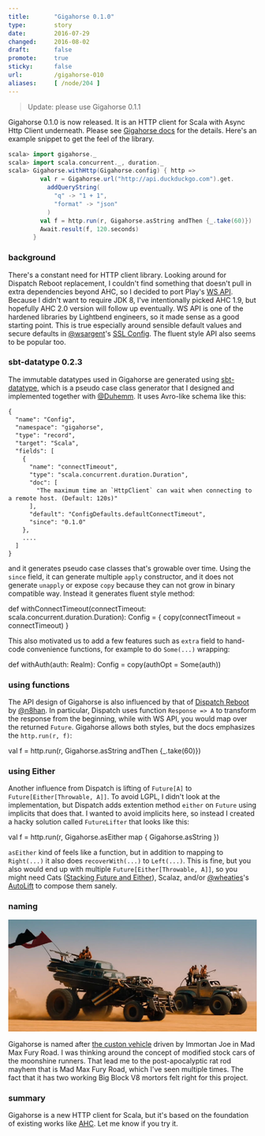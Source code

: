 ```yaml
---
title:       "Gigahorse 0.1.0"
type:        story
date:        2016-07-29
changed:     2016-08-02
draft:       false
promote:     true
sticky:      false
url:         /gigahorse-010
aliases:     [ /node/204 ]
---
```


  [1]: http://eed3si9n.com/gigahorse/
  [AHC]: https://github.com/AsyncHttpClient/async-http-client/tree/1.9.x
  [netty]: http://netty.io
  [sslconfig]: https://github.com/typesafehub/ssl-config
  [config]: https://github.com/typesafehub/config
  [ws]: https://www.playframework.com/documentation/2.5.x/ScalaWS
  [dispatch]: http://dispatch.databinder.net/Dispatch.html
  [datatype]: http://www.scala-sbt.org/0.13/docs/Datatype.html
  [@wsargent]: https://github.com/wsargent
  [@n8han]: https://github.com/n8han
  [@Duhemm]: https://github.com/Duhemm
  [@wheaties]: https://github.com/wheaties
  [AutoLift]: https://github.com/wheaties/AutoLifts
  [stacking]: http://eed3si9n.com/herding-cats/stacking-future-and-either.html
  [thegigahorse]: http://madmax.wikia.com/wiki/The_Gigahorse

> Update: please use Gigahorse 0.1.1

Gigahorse 0.1.0 is now released. It is an HTTP client for Scala with Async Http Client underneath. Please see [Gigahorse docs][1] for the details. Here's an example snippet to get the feel of the library.

```scala
scala> import gigahorse._
scala> import scala.concurrent._, duration._
scala> Gigahorse.withHttp(Gigahorse.config) { http =>
         val r = Gigahorse.url("http://api.duckduckgo.com").get.
           addQueryString(
             "q" -> "1 + 1",
             "format" -> "json"
           )
         val f = http.run(r, Gigahorse.asString andThen {_.take(60)})
         Await.result(f, 120.seconds)
       }
```

<!--more-->

### background

There's a constant need for HTTP client library. Looking around for Dispatch Reboot replacement, I couldn't find something that doesn't pull in extra dependencies beyond AHC, so I decided to port Play's [WS API][ws]. Because I didn't want to require JDK 8, I've intentionally picked AHC 1.9, but hopefully AHC 2.0 version will follow up eventually.
WS API is one of the hardened libraries by Lightbend engineers, so it made sense as a good starting point. This is true especially around sensible default values and secure defaults in [@wsargent][@wsargent]'s [SSL Config][sslconfig]. The fluent style API also seems to be popular too.

### sbt-datatype 0.2.3

The immutable datatypes used in Gigahorse are generated using [sbt-datatype][datatype], which is a pseudo case class generator that I designed and implemented together with [@Duhemm][@Duhemm]. It uses Avro-like schema like this:

    {
      "name": "Config",
      "namespace": "gigahorse",
      "type": "record",
      "target": "Scala",
      "fields": [
        {
          "name": "connectTimeout",
          "type": "scala.concurrent.duration.Duration",
          "doc": [
            "The maximum time an `HttpClient` can wait when connecting to a remote host. (Default: 120s)"
          ],
          "default": "ConfigDefaults.defaultConnectTimeout",
          "since": "0.1.0"
        },
        ....
      ]
    }

and it generates pseudo case classes that's growable over time. Using the `since` field, it can generate multiple `apply` constructor, and it does not generate `unapply` or expose `copy` because they can not grow in binary compatible way. Instead it generates fluent style method:

<scala>
  def withConnectTimeout(connectTimeout: scala.concurrent.duration.Duration): Config = {
    copy(connectTimeout = connectTimeout)
  }
</scala>

This also motivated us to add a few features such as `extra` field to hand-code convenience functions, for example to do `Some(...)` wrapping:

<scala>
  def withAuth(auth: Realm): Config = copy(authOpt = Some(auth))
</scala>

### using functions

The API design of Gigahorse is also influenced by that of [Dispatch Reboot][dispatch] by [@n8han][@n8han]. In particular, Dispatch uses function `Response => A` to transform the response from the beginning, while with WS API, you would map over the returned `Future`. Gigahorse allows both styles, but the docs emphasizes the `http.run(r, f)`:

<scala>
val f = http.run(r, Gigahorse.asString andThen {_.take(60)})
</scala>

### using Either

Another influence from Dispatch is lifting of `Future[A]` to `Future[Either[Throwable, A]]`. To avoid LGPL, I didn't look at the implementation, but Dispatch adds extention method `either` on `Future` using implicits that does that.
I wanted to avoid implicits here, so instead I created a hacky solution called `FutureLifter` that looks like this:

<scala>
val f = http.run(r, Gigahorse.asEither map { Gigahorse.asString })
</scala>

`asEither` kind of feels like a function, but in addition to mapping to `Right(...)` it also does `recoverWith(...)` to `Left(...)`. This is fine, but you also would end up with multiple `Future[Either[Throwable, A]]`, so you might need Cats ([Stacking Future and Either][stacking]), Scalaz, and/or [@wheaties][@wheaties]'s [AutoLift][AutoLift] to compose them sanely.

### naming

<img src="/images/gigahorse-800.jpeg">

Gigahorse is named after [the custon vehicle][thegigahorse] driven by Immortan Joe in Mad Max Fury Road. I was thinking around the concept of modified stock cars of the moonshine runners. That lead me to the post-apocalyptic rat rod mayhem that is Mad Max Fury Road, which I've seen multiple times. The fact that it has two working Big Block V8 mortors felt right for this project.

### summary

Gigahorse is a new HTTP client for Scala, but it's based on the foundation of existing works like [AHC][AHC]. Let me know if you try it.
